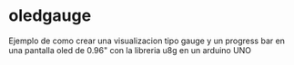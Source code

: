 # oledgauge

Ejemplo de como crear una visualizacion tipo gauge y un progress bar en una pantalla oled de 0.96" con la libreria u8g en un arduino UNO
